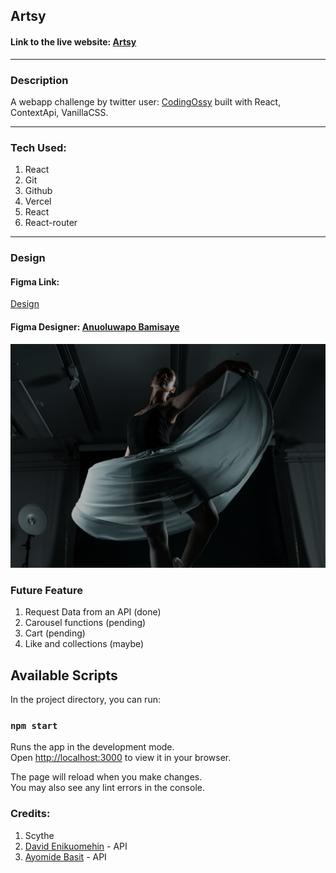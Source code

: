 ## Artsy
#### Link to the live website: [Artsy](https://artsy-lemon.vercel.app/ "Artsy live site")
___

### Description 
A webapp challenge by twitter user: [CodingOssy](https://twitter.com/codingossy "Codingosyy") built with React, ContextApi, VanillaCSS.
____


### Tech Used:
1. React
2. Git
3. Github
4. Vercel
5. React
6. React-router
___
### Design

#### Figma Link:
[Design](https://www.figma.com/file/18hZ5n19imr8RxmzwXUtKK/ARTSY?node-id=433%3A143&t=y4dyJ88JKVFDcclu-0 "Musica Figma design")

 
#### Figma Designer: [Anuoluwapo Bamisaye](https://twitter.com/celestinaa0 "Tina")

![Artsy Design](./src/images/design.png "Design")

### Future Feature
1. Request Data from an API (done)
2. Carousel functions (pending)
3. Cart (pending)
4. Like and collections (maybe)

## Available Scripts

In the project directory, you can run:

### `npm start`

Runs the app in the development mode.\
Open [http://localhost:3000](http://localhost:3000) to view it in your browser.

The page will reload when you make changes.\
You may also see any lint errors in the console.

### Credits: 
1. Scythe
2. [David Enikuomehin](https://twitter.com/eniikuu "eniikuu") - API
3. [Ayomide Basit](https://twitter.com/BasitDevelops "BasitDevelops") - API